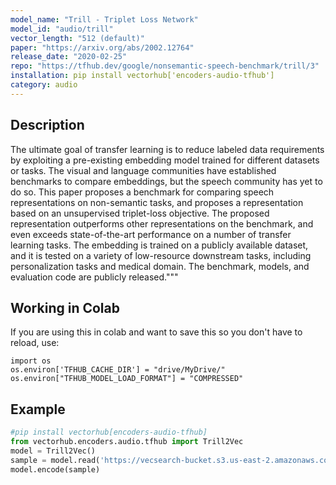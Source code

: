```yaml
---
model_name: "Trill - Triplet Loss Network"
model_id: "audio/trill"
vector_length: "512 (default)" 
paper: "https://arxiv.org/abs/2002.12764"
release_date: "2020-02-25"
repo: "https://tfhub.dev/google/nonsemantic-speech-benchmark/trill/3"
installation: pip install vectorhub['encoders-audio-tfhub']
category: audio
---
```


## Description

The ultimate goal of transfer learning is to reduce labeled data requirements by exploiting a pre-existing embedding model trained for 
different datasets or tasks. The visual and language communities have established benchmarks to compare embeddings, but the speech 
community has yet to do so. This paper proposes a benchmark for comparing speech representations on non-semantic tasks, and proposes a 
representation based on an unsupervised triplet-loss objective. The proposed representation outperforms other representations on the 
benchmark, and even exceeds state-of-the-art performance on a number of transfer learning tasks. The embedding is trained on a publicly 
available dataset, and it is tested on a variety of low-resource downstream tasks, including personalization tasks and medical domain. 
The benchmark, models, and evaluation code are publicly released."""

## Working in Colab

If you are using this in colab and want to save this so you don't have to reload, use: 

```
import os 
os.environ['TFHUB_CACHE_DIR'] = "drive/MyDrive/"
os.environ["TFHUB_MODEL_LOAD_FORMAT"] = "COMPRESSED"
```


## Example

```python
#pip install vectorhub[encoders-audio-tfhub]
from vectorhub.encoders.audio.tfhub import Trill2Vec
model = Trill2Vec()
sample = model.read('https://vecsearch-bucket.s3.us-east-2.amazonaws.com/voices/common_voice_en_2.wav')
model.encode(sample)
```